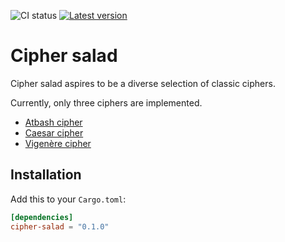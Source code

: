 ![CI status](https://github.com/LimeEng/cipher-salad/actions/workflows/ci.yaml/badge.svg)
[![Latest version](https://img.shields.io/crates/v/cipher-salad.svg)](https://crates.io/crates/cipher-salad)

# Cipher salad

Cipher salad aspires to be a diverse selection of classic ciphers.

Currently, only three ciphers are implemented.

- [Atbash cipher](https://en.wikipedia.org/wiki/Atbash)
- [Caesar cipher](https://en.wikipedia.org/wiki/Caesar_cipher)
- [Vigenère cipher](https://en.wikipedia.org/wiki/Vigen%C3%A8re_cipher)

## Installation

Add this to your `Cargo.toml`:

```toml
[dependencies]
cipher-salad = "0.1.0"
```
